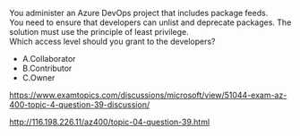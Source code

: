You administer an Azure DevOps project that includes package feeds.<br/>You need to ensure that developers can unlist and deprecate packages. The solution must use the principle of least privilege.<br/>Which access level should you grant to the developers?<br/><ul><li class="multi-choice-item"><span class="multi-choice-letter" data-choice-letter="A">A.</span>Collaborator</li><li class="multi-choice-item correct-hidden"><span class="multi-choice-letter" data-choice-letter="B">B.</span>Contributor</li><li class="multi-choice-item"><span class="multi-choice-letter" data-choice-letter="C">C.</span>Owner</li></ul><p><a href="https://www.examtopics.com/discussions/microsoft/view/51044-exam-az-400-topic-4-question-39-discussion/">https://www.examtopics.com/discussions/microsoft/view/51044-exam-az-400-topic-4-question-39-discussion/</a></p><p><a href="http://116.198.226.11/az400/topic-04-question-39.html">http://116.198.226.11/az400/topic-04-question-39.html</a></p><script src="https://giscus.app/client.js"                    data-repo="azsamples/az204"                    data-repo-id="R_kgDOMRXzDQ"                    data-category="General"                    data-category-id="DIC_kwDOMRXzDc4Cgi27"                    data-mapping="pathname"                    data-strict="1"                    data-reactions-enabled="0"                    data-emit-metadata="0"                    data-input-position="bottom"                    data-theme="preferred_color_scheme"                    data-lang="en"                    crossorigin="anonymous"                    async>                    </script>
